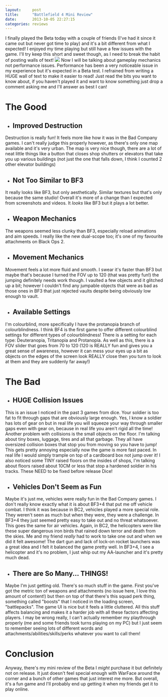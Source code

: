 ```yaml
---
layout:     post
title:      "Battlefield 4 Mini Review"
date:       2013-10-05 22:27:15
categories: reviews
---
```

I finally played the Beta today with a couple of friends (I've had it since it came out but never got time to play) and it's a bit different from what I expected! I enjoyed my time playing but still have a few issues with the game. I'll try keep this short and sweet though, as I need to break the habit of posting walls of text! ![](http://thecontrolleronline.com/wp/wp-content/uploads/2013/03/Battlefield-4-logo.jpg) Now I will be talking about gameplay mechanics not performance issues. Performance has been a very noticeable issue in my experience but it's expected in a Beta test. I refrained from writing a HUGE wall of text to make it easier to read! Just read the bits you want to know about, if you haven't played it and want to know something just drop a comment asking me and I'll answer as best I can! 

# **The Good**

  * ## **Improved Destruction**

Destruction is really fun! It feels more like how it was in the Bad Company games. I can't really judge this properly however, as there's only one map available and it's very urban. The map is very nice though, there are a lot of neat little things like a button that closes shop shutters or elevators that take you up various buildings (not just the one that falls down, I think I counted 2 other elevator buildings)
  * ## **Not Too Similar to BF3**

It really looks like BF3, but only aesthetically. Similar textures but that's only because the same studio! Overall it's more of a change than I expected from screenshots and videos. It _looks_ like BF3 but it plays a lot better.
  * ## **Weapon Mechanics**

The weapons seemed less clunky than BF3, especially reload animations and aim speeds. I really like the new dual-scope too; it's one of my favourite attachments on Black Ops 2.
  * ## **Movement Mechanics**

Movement feels a lot more fluid and smooth. I swear it's faster than BF3 but maybe that's because I turned the FOV up to 120 (that was pretty fun!) the jumping definitely needs work though. I vaulted a few objects and it glitched up a bit; however I couldn't find any jumpable objects that were as bad as those ones in BF3 that just rejected vaults despite being obviously low enough to vault.
  * ## **Available Settings**

I'm colourblind, more specifically I have the protanopia branch of colourblindness. I think BF4 is the first game to offer different colourblind settings for different types of colourblindness! There is a setting for each type: Deuteranopia, Tritanopia and Protanopia. As well as this, there is a FOV slider that goes from 70 to 120 (120 is REALLY fun and gives you a great sense of awareness, however it can mess your eyes up a bit as objects on the edges of the screen look REALLY close then you turn to look at them and they are suddenly far away!)



# **The Bad**

  * ## **HUGE Collision Issues**

This is an issue I noticed in the past 3 games from dice. Your soldier is too fat to fit through gaps that are obviously large enough. Yes, I know a soldier has lots of gear on but in real life you will squeeze your way through smaller gaps even with gear on, because in real life you aren't rigid all the time! Another problem with collisions is the small objects on the floor. I'm talking about tiny boxes, luggage, tires and all that garbage. They all have oversized collision boxes that stop you from moving so you have to jump! This gets pretty annoying especially now the game is more fast paced. In real life I would simply trample on top of a cardboard box not jump over it! I also noticed some TINY raised floors on the insides of shops, I'm talking about floors raised about 10CM or less that stop a hardened soldier in his tracks. These NEED to be fixed before release Dice!
  * ## **Vehicles Don't Seem as Fun**

Maybe it's just me, vehicles were really fun in the Bad Company games. I don't really know exactly what it is about BF3+4 that put me off vehicle combat. I think it was because in BC2, vehicles played a more special role. They weren't seen as much but when they were, they were a challenge. In BF3+4 they just seemed pretty easy to take out and no threat whatsoever. This goes the same for air vehicles. Again, in BC2, the helicopters were like these super dangerous iron birds that rained down terror and death from the skies. Me and my friend _really_ had to work to take one out and when we did it felt awesome! The dart gun and lack of lock-on rocket launchers was a great idea and I felt it balanced the game pretty well. In BF3+4, I see a helicopter and it's no problem, I just whip out my AA-launcher and it's pretty much dead.
  * ## **There are So Many... THINGS!**

Maybe I'm just getting old. There's so much stuff in the game. First you've got the metric ton of weapons and attachments (no issue here, I love this amount of content!) but then on top of that there's this squad perk thing, something called "boosts" that I noticed in the loading screen, "battlepacks". The game UI is nice but it feels a little cluttered. All this stuff affects balancing and makes it a harder job with all these factors affecting players. I may be wrong really, I can't actually remember my playthrough properly (me and some friends took turns playing on my PC) but I just seem to remember seeing lots of different words and attachments/abilities/skills/perks whatever you want to call them!



# **Conclusion**

Anyway, there's my mini review of the Beta I _might_ purchase it but definitely not on release. It just doesn't feel special enough with WarFace around the corner and a bunch of other games that just interest me more. But overall, it's a fun game and I'll probably end up getting it when my friends get it to play online.
